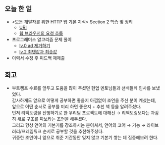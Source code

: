 ## 오늘 한 일
- <모든 개발자를 위한 HTTP 웹 기본 지식> Section 2 학습 및 정리
  - [URI](https://github.com/makepin2r/TIL/blob/master/CS/HTTP/2-1_URI.md)
  - [웹 브라우저의 요청 흐름](https://github.com/makepin2r/TIL/blob/master/CS/HTTP/2-2_browser_flow.md)
- 프로그래머스 알고리즘 문제 풀이
  - [lv.0 ad 제거하기](https://github.com/makepin2r/TIL/blob/master/Algorithm/js/programmers_181870.md)
  - [lv.2 최댓값과 최솟값](https://github.com/makepin2r/TIL/blob/master/Algorithm/js/programmers_12939.md)
- 이력서 수정 후 피드백 재제출

## 회고
- 부트캠프 수료를 앞두고 도움을 많이 주셨던 현업 멘토님들과 선배들께 인사를 보냈었다.  
  감사하게도 앞으로 어떻게 공부하면 좋을지 아낌없이 조언을 주신 분이 계셨는데,  
  앞으로 어떤 순서로 공부를 미리 하면 좋은지 + 추천 책 등을 알려주셨다.  
  먼저 리팩토링을 진행하기로 한 우리팀 프로젝트에 대해선 → 리팩토링보다는 과감히 새로 구조를 짜보라는 조언을 해주셨다.  
  그리고 항상 언어의 기본기를 강조하시는 분이셔서, 언어의 코어 → 기능 → 라이브러리/프레임워크 순서로 공부할 것을 추천해주셨다.  
  귀중한 조언이니 앞으로 취준 기간동안 잊지 않고 기본기 쌓는 데 집중해보려 한다.

  
